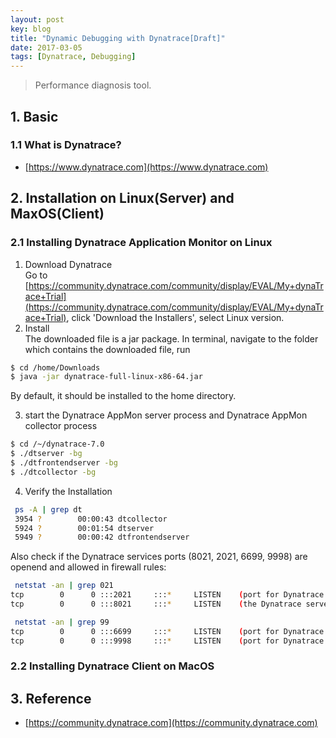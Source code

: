 ```yaml
---
layout: post
key: blog
title: "Dynamic Debugging with Dynatrace[Draft]"
date: 2017-03-05
tags: [Dynatrace, Debugging]
---
```


> Performance diagnosis tool.

## 1. Basic
### 1.1 What is Dynatrace?  
  * [https://www.dynatrace.com](https://www.dynatrace.com)  

## 2. Installation on Linux(Server) and MaxOS(Client)
### 2.1 Installing Dynatrace Application Monitor on Linux  
1) Download Dynatrace  
Go to [https://community.dynatrace.com/community/display/EVAL/My+dynaTrace+Trial](https://community.dynatrace.com/community/display/EVAL/My+dynaTrace+Trial), click 'Download the Installers', select Linux version.
2) Install  
The downloaded file is a jar package.
In terminal, navigate to the folder which contains the downloaded file, run  

```sh
$ cd /home/Downloads
$ java -jar dynatrace-full-linux-x86-64.jar
```

By default, it should be installed to the home directory.  

3) start the Dynatrace AppMon server process and Dynatrace AppMon collector process
```sh
$ cd /~/dynatrace-7.0
$ ./dtserver -bg
$ ./dtfrontendserver -bg
$ ./dtcollector -bg
```
4) Verify the Installation

```bash
 ps -A | grep dt
 3954 ?        00:00:43 dtcollector
 5924 ?        00:01:54 dtserver
 5949 ?        00:00:42 dtfrontendserver
```
Also check if the Dynatrace services ports (8021, 2021, 6699, 9998) are openend and allowed in firewall rules:
```sh
 netstat -an | grep 021
tcp        0      0 :::2021     :::*     LISTEN    (port for Dynatrace client connections)     
tcp        0      0 :::8021     :::*     LISTEN    (the Dynatrace server web interface)

 netstat -an | grep 99
tcp        0      0 :::6699     :::*     LISTEN    (port for Dynatrace collector connections)
tcp        0      0 :::9998     :::*     LISTEN    (port for Dynatrace agent connections)
```

### 2.2 Installing Dynatrace Client on MacOS


## 3. Reference
* [https://community.dynatrace.com](https://community.dynatrace.com)  
